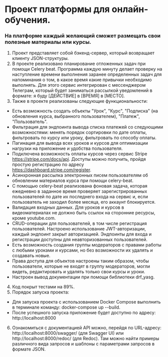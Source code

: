 # Проект платформы для онлайн-обучения.
### На платформе каждый желающий сможет размещать свои полезные материалы или курсы.
1. Проект представляет собой бэкенд-сервер, который возвращает клиенту JSON-структуры. 
2. В проекте реализовано планирование отложенных задач при помощи Celery beat. 
Программа каждую минуту делает проверку на наступление времени выполнения заранее определенных задач для напоминания о том, в какое время какие привычки необходимо выполнять.
Для этого сервис интегрирован с мессенджером Телеграм, который будет заниматься рассылкой уведомлений в формате: я буду [ДЕЙСТВИЕ] в [ВРЕМЯ] в [МЕСТО].
3. Также в проекте реализованы следующие функциональности:
- Есть возможность создать объекты "Урок", "Курс", "Подписка" (на обновления курса, выбранного пользователем), "Платеж", "Пользователь".
- Фильтрация для эндпоинта вывода списка платежей со следующими возможностями: менять порядок сортировки по дате оплаты, фильтровать по курсу или уроку, фильтровать по способу оплаты.
- Пагинация для вывода всех уроков и курсов для оптимизации нагрузки на приложение и удобства пользователя.
- Подключена возможность оплаты курсов через сервис Stripe https://stripe.com/docs/api. Доступы можно получить, пройдя простую регистрацию по адресу https://dashboard.stripe.com/register.
- Асинхронная рассылка электронных писем пользователям об обновлении материалов курса при помощи celery-beat.
- С помощью celery-beat реализована фоновая задача, которая ежедневно в заданное время проверяет зарегистрированных пользователей по дате их последнего входа на сервис и, если пользователь не заходил более месяца, его аккаунт блокируется.
- Валидация входных данных. Для уроков и курсов в видеоматериалах не должно быть ссылок на сторонние ресурсы, кроме youtube.com.
- CRUD-операции для пользователей, в том числе регистрация пользователей. Настроено использование JWT-авторизации, каждый эндпоинт закрыт авторизацией. Эндпоинты для входа и регистрации доступны для неавторизованных пользователей.
- Есть возможность создания группы модераторов с правами работы с любыми уроками и курсами, но без возможности их удалять и создавать новые. 
- Права доступа для объектов настроены таким образом, чтобы пользователи, которые не входят в группу модераторов, могли видеть, редактировать и удалять только свои курсы и уроки.
- Настроен вывод документации при помощи библиотеки drf_yasg.
4. Код покрыт тестами на 89%.
5. Порядок запуска проекта:
- Для запуска проекта с использованием Docker Compose выполнить в терминале команду: docker-compose up --build.
- После успешного запуска приложение будет доступно по адресу: http://localhost:8000
6. Ознакомиться с документацией API можно, перейдя по URL-адресу: 
http://localhost:8000/swagger/ (для Swagger UI) или http://localhost:8000/redoc/ (для Redoc). Там можно найти примеры различного вида запросов и шаблоны с параметрами запросов в формате JSON.